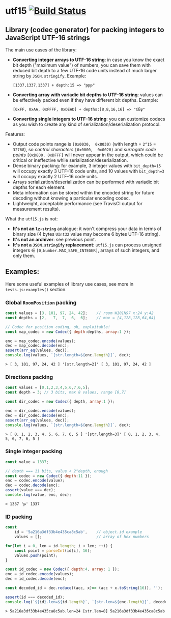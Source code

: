 # utf15 [![Build Status](https://travis-ci.org/screepers/utf15.svg?branch=master)](https://travis-ci.org/screepers/utf15)

## Library (codec generator) for packing integers to JavaScript UTF-16 strings

The main use cases of the library:

* **Converting integer arrays to UTF-16 string**: in case you know the exact bit depth ("maximum value") of numbers, you can save them with reduced bit depth to a few UTF-16 code units instead of much larger string by `JSON.stringify`. Example:
    
    `[1337,1337,1337] + depth:15 => "թթթ"`
    
* **Converting array with variadic bit depths to UTF-16 string**: values can be effectively packed even if they have different bit depths. Example:
    
    `[0xFF, 0xAA, 0xFFFF, 0xDEAD] + depths:[8,8,16,16] => "ϾЁψ"`
    
* **Converting single integers to UTF-16 string**: you can customize codecs as you wish to create any kind of serialization/deserialization protocol.

Features:

* Output code points range is `[0x0030,  0x8030)` (with length = `2^15` = `32768`), so _control characters_ `[0x0000,  0x0020)` and _surrogate code points_ `[0xD800, 0xDFFF]` will never appear in the output, which could be critical or ineffective while serialization/deserialization.
* Dense binary packing: for example, 3 integer values with `bit_depth=15` will occupy exactly 3 UTF-16 code units, and 10 values with `bit_depth=3` will occupy exactly 2 UTF-16 code units.
* Arrays serialization/deserialization can be performed with variadic bit depths for each element.
* Meta information can be stored within the encoded string for future decoding without knowing a particular encoding codec.
* Lightweight, acceptable performance (see TravisCI output for measurement results).

What the `utf15.js` is not:

* **It's not an `lz-string`** analogue: it won't compress your data in terms of binary size (4 bytes `UInt32` value may become 6 bytes UTF-16 string).
* **It's not an archiver**: see previous point.
* **It's not a `JSON.stringify` replacement**: `utf15.js` can process unsigned integers ∈ `[0,Number.MAX_SAFE_INTEGER]`, arrays of such integers, and only them.

## Examples:

Here some useful examples of library use cases, see more in `tests.js:examples()` section.

### Global `RoomPosition` packing

```javascript
const values = [3, 101, 97, 24, 42];    // room W101N97 x:24 y:42
const depths = [2,   7,  7,  6,  6];    // max = [4,128,128,64,64]

// Codec for position coding, oh, exploitable!
const map_codec = new Codec({ depth:depths, array:1 });

enc = map_codec.encode(values);
dec = map_codec.decode(enc);
assert(arr_eq(values, dec));
console.log(values, `[str.length=${enc.length}]`, dec);
```

`> [ 3, 101, 97, 24, 42 ] '[str.length=2]' [ 3, 101, 97, 24, 42 ]`

### Directions packing

```javascript
const values = [0,1,2,3,4,5,6,7,6,5];
const depth = 3; // 3 bits, max 8 values, range [0,7]

const dir_codec = new Codec({ depth, array:1 });

enc = dir_codec.encode(values);
dec = dir_codec.decode(enc);
assert(arr_eq(values, dec));
console.log(values, `[str.length=${enc.length}]`, dec);
```

`> [ 0, 1, 2, 3, 4, 5, 6, 7, 6, 5 ] '[str.length=3]' [ 0, 1, 2, 3, 4, 5, 6, 7, 6, 5 ]`

### Single integer packing

```javascript
const value = 1337;

// depth === 11 bits, value < 2^depth, enough
const codec = new Codec({ depth:11 });
enc = codec.encode(value);
dec = codec.decode(enc);
assert(value === dec);
console.log(value, enc, dec);
```

`> 1337 'թ' 1337`

### ID packing

```javascript
const
    id = '5a216a3df33b4e435ca8c5ab',    // object.id example
    values = [];                        // array of hex numbers

for(let i = 0, len = id.length; i < len; ++i) {
    const point = parseInt(id[i], 16);
    values.push(point);
}

const id_codec = new Codec({ depth:4, array: 1 });
enc = id_codec.encode(values);
dec = id_codec.decode(enc);

const decoded_id = dec.reduce((acc, x)=> (acc + x.toString(16)), '');

assert(id === decoded_id);
console.log(`${id}.len=${id.length}`, `[str.len=${enc.length}]`, decoded_id);
```

`> 5a216a3df33b4e435ca8c5ab.len=24 [str.len=8] 5a216a3df33b4e435ca8c5ab`

